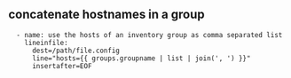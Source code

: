 ## concatenate hostnames in a group 

```
  - name: use the hosts of an inventory group as comma separated list
    lineinfile:
      dest=/path/file.config
      line="hosts={{ groups.groupname | list | join(', ') }}"
      insertafter=EOF
```
